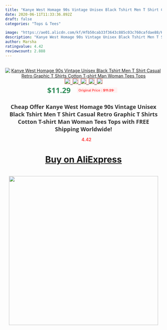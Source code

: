 ```yaml
---
title: "Kanye West Homage 90s Vintage Unisex Black Tshirt Men T Shirt Casual Retro Graphic T Shirts Cotton T-shirt Man Woman Tees Tops"
date: 2020-06-11T11:33:36.892Z
draft: false
categories: "Tops & Tees"

image: "https://ae01.alicdn.com/kf/Hfb50cab33f3643c885c03c760cafdae88/Kanye-West-Homage-90s-Vintage-Unisex-Black-Tshirt-Men-T-Shirt-Casual-Retro-Graphic-T-Shirts.jpg"
description: "Kanye West Homage 90s Vintage Unisex Black Tshirt Men T Shirt Casual Retro Graphic T Shirts Cotton T-shirt Man Woman Tees Tops"
author: Marsha
ratingvalue: 4.42
reviewcount: 2.888
---
```

<br>
<div style="text-align: center;">
<a href="https://s.click.aliexpress.com/e/_9Q4Obj" target="_blank" rel="nofollow noopener noreferrer"><img alt="Kanye West Homage 90s Vintage Unisex Black Tshirt Men T Shirt Casual Retro Graphic T Shirts Cotton T-shirt Man Woman Tees Tops" class="magnifier-image" src="https://ae01.alicdn.com/kf/Hfb50cab33f3643c885c03c760cafdae88/Kanye-West-Homage-90s-Vintage-Unisex-Black-Tshirt-Men-T-Shirt-Casual-Retro-Graphic-T-Shirts.jpg_640x640.jpg">
<br>
<img style="border:1px solid salmon" src="https://ae01.alicdn.com/kf/Hfb50cab33f3643c885c03c760cafdae88/Kanye-West-Homage-90s-Vintage-Unisex-Black-Tshirt-Men-T-Shirt-Casual-Retro-Graphic-T-Shirts.jpg_120x120.jpg">&nbsp;&nbsp;<img style="border:1px solid salmon" src="https://ae01.alicdn.com/kf/H3bae7e9706454987a99998038ba7137dr/Kanye-West-Homage-90s-Vintage-Unisex-Black-Tshirt-Men-T-Shirt-Casual-Retro-Graphic-T-Shirts.jpg_120x120.jpg">&nbsp;&nbsp;<img style="border:1px solid salmon" src="https://ae01.alicdn.com/kf/Hdfa97c58b7f84da1bf729c139cb8e119U/Kanye-West-Homage-90s-Vintage-Unisex-Black-Tshirt-Men-T-Shirt-Casual-Retro-Graphic-T-Shirts.jpg_120x120.jpg">&nbsp;&nbsp;<img style="border:1px solid salmon" src="https://ae01.alicdn.com/kf/Hc0f22d9f4a7c47858b74282fad6e6594K/Kanye-West-Homage-90s-Vintage-Unisex-Black-Tshirt-Men-T-Shirt-Casual-Retro-Graphic-T-Shirts.jpg_120x120.jpg">&nbsp;&nbsp;<img style="border:1px solid salmon" src="https://ae01.alicdn.com/kf/H5c89f3fce1404776a92adf4568340d2cn/Kanye-West-Homage-90s-Vintage-Unisex-Black-Tshirt-Men-T-Shirt-Casual-Retro-Graphic-T-Shirts.jpg_120x120.jpg"></a></div><br0>
<div style="text-align: center;"><span style="background-color: white; border: 0px; box-sizing: border-box; color: seagreen; display: inline-block; font-family: &quot;open sans&quot; , &quot;arial&quot; , &quot;helvetica&quot; , sans-serif , &quot;heiti&quot;; font-size: 24px; font-stretch: inherit; font-weight: 700; line-height: inherit; margin: 0px 10px 0px 0px; padding: 0px; vertical-align: middle;">$11.29 </span>
<span style="background: rgb(255 , 241 , 241); border-radius: 3px; border: 0px; box-sizing: border-box; color: #ff4747; display: inline-block; font-family: inherit; font-size: 12px; font-stretch: inherit; font-style: inherit; font-variant: inherit; font-weight: 600; line-height: inherit; margin: 0px; padding: 2px 5px; transform: scale(0.9); vertical-align: middle;">Original Price : <b style="text-decoration: line-through;">$11.29 </b> &nbsp;&nbsp;</span></div>
<h1 style="color: #333333; display: inline-block; font-family: &quot;open sans&quot; , &quot;arial&quot; , &quot;helvetica&quot; , sans-serif , &quot;heiti&quot;; font-size: 18px; font-stretch: inherit; font-weight: 700; text-align: center;">Cheap Offer Kanye West Homage 90s Vintage Unisex Black Tshirt Men T Shirt Casual Retro Graphic T Shirts Cotton T-shirt Man Woman Tees Tops with FREE Shipping Worldwide!</h1>
<div style="color: #ff4747; text-align: center;">
<img src="https://4.bp.blogspot.com/-M0ZcTcb-5uY/XleCXlxnR4I/AAAAAAAAAEc/OrjgMkXV1oMQFaCRZj5HQwOCBcu3w1FegCPcBGAYYCw/s1600/star.png" style="height: 15px;">&nbsp;<b>4.42</b></div>
<div class="button_cont" align="center"><a class="buynow_a" href="https://s.click.aliexpress.com/e/_9Q4Obj" target="_blank" rel="nofollow noopener noreferrer"><H1>Buy on AliExpress</H1></a></div><br>
<div class="separator" style="clear: both; text-align: center;">
<img src="https://lh3.googleusercontent.com/-pTy5HemUv9M/XlePHvY0dAI/AAAAAAAAAE4/0nX5iRUoIWY8eMW9Dpxeirr157OZliDIgCLcBGAsYHQ/s1600/badge.gif" width="480">
</div>
